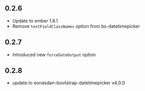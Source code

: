 ## 0.2.6

* Update to ember 1.8.1
* Remove `textFieldClassNames` option from bs-datetimepicker

## 0.2.7

* Introduced new `forceDateOutput` option

## 0.2.8

* update to eonasdan-bootstrap-datetimepicker v4.0.0
